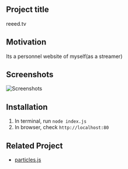 ## Project title
reeed.tv

## Motivation
Its a personnel website of myself(as a streamer)

## Screenshots
![Screenshots](./img/redTV-min.gif)

## Installation
1. In terminal, run
`node index.js`
3. In browser, check `http://localhost:80`

## Related Project

- [particles.js](https://vincentgarreau.com/particles.js/)
